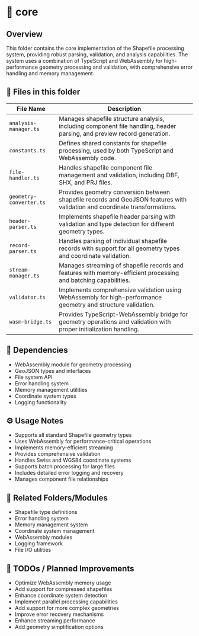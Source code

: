 # 📂 core

## Overview
This folder contains the core implementation of the Shapefile processing system, providing robust parsing, validation, and analysis capabilities. The system uses a combination of TypeScript and WebAssembly for high-performance geometry processing and validation, with comprehensive error handling and memory management.

## 📄 Files in this folder

| File Name | Description |
|-----------|-------------|
| `analysis-manager.ts` | Manages shapefile structure analysis, including component file handling, header parsing, and preview record generation. |
| `constants.ts` | Defines shared constants for shapefile processing, used by both TypeScript and WebAssembly code. |
| `file-handler.ts` | Handles shapefile component file management and validation, including DBF, SHX, and PRJ files. |
| `geometry-converter.ts` | Provides geometry conversion between shapefile records and GeoJSON features with validation and coordinate transformations. |
| `header-parser.ts` | Implements shapefile header parsing with validation and type detection for different geometry types. |
| `record-parser.ts` | Handles parsing of individual shapefile records with support for all geometry types and coordinate validation. |
| `stream-manager.ts` | Manages streaming of shapefile records and features with memory-efficient processing and batching capabilities. |
| `validator.ts` | Implements comprehensive validation using WebAssembly for high-performance geometry and structure validation. |
| `wasm-bridge.ts` | Provides TypeScript-WebAssembly bridge for geometry operations and validation with proper initialization handling. |

## 🔗 Dependencies
- WebAssembly module for geometry processing
- GeoJSON types and interfaces
- File system API
- Error handling system
- Memory management utilities
- Coordinate system types
- Logging functionality

## ⚙️ Usage Notes
- Supports all standard Shapefile geometry types
- Uses WebAssembly for performance-critical operations
- Implements memory-efficient streaming
- Provides comprehensive validation
- Handles Swiss and WGS84 coordinate systems
- Supports batch processing for large files
- Includes detailed error logging and recovery
- Manages component file relationships

## 🔄 Related Folders/Modules
- Shapefile type definitions
- Error handling system
- Memory management system
- Coordinate system management
- WebAssembly modules
- Logging framework
- File I/O utilities

## 🚧 TODOs / Planned Improvements
- Optimize WebAssembly memory usage
- Add support for compressed shapefiles
- Enhance coordinate system detection
- Implement parallel processing capabilities
- Add support for more complex geometries
- Improve error recovery mechanisms
- Enhance streaming performance
- Add geometry simplification options